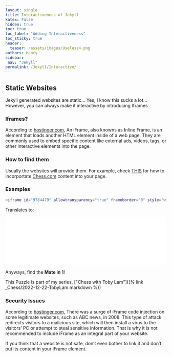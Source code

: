 ```yaml
---
layout: single
title: Interactiveness of Jekyll
katex: False
hidden: true
toc: true
toc_label: "Adding Interactiveness"
toc_sticky: true
header:
  teaser: /assets/images/Useless4.png
authors: Henry
sidebar:
 nav: "Jekyll"
permalink: /Jekyll/Interactive/ 
---
```

## Static Websites
Jekyll generated websites are static... Yes, I know this sucks a lot... However, you can always make it interactive by introducing Iframes

### Iframes?
According to [hostinger.com](https://www.hostinger.com/tutorials/what-is-iframe/), An iFrame, also knowns as Inline Frame, is an element that loads another HTML element inside of a web page. They are commonly used to embed specific content like external ads, videos, tags, or other interactive elements into the page.

### How to find them
Usually the websites will provide them. For example, check [THIS](https://www.chess.com/article/view/how-to-embed-share-chess-media) for how to incorportate [Chess.com](https://www.chess.com/home) content into your page.

### Examples
```bash
<iframe id="9784479" allowtransparency="true" frameborder="0" style="width:100%;border:none;" src="//www.chess.com/emboard?id=9784479"></iframe><script>window.addEventListener("message",e=>{e['data']&&"9784479"===e['data']['id']&&document.getElementById(`${e['data']['id']}`)&&(document.getElementById(`${e['data']['id']}`).style.height=`${e['data']['frameHeight']+30}px`)});</script>
```
Translates to:
<iframe id="9784479" allowtransparency="true" frameborder="0" style="width:100%;border:none;" src="//www.chess.com/emboard?id=9784479"></iframe><script>window.addEventListener("message",e=>{e['data']&&"9784479"===e['data']['id']&&document.getElementById(`${e['data']['id']}`)&&(document.getElementById(`${e['data']['id']}`).style.height=`${e['data']['frameHeight']+30}px`)});</script>

Anyways, find the **Mate in 1**!

This Puzzle is part of my series, ["Chess with Toby Lam"]({% link _Chess/2022-12-22-TobyLam.markdown %})

### Security Issues
According to [hostinger.com](https://www.hostinger.com/tutorials/what-is-iframe/),
There was a surge of iFrame code injection on some legitimate websites, such as ABC news, in 2008. This type of attack redirects visitors to a malicious site, which will then install a virus to the visitors’ PC or attempt to steal sensitive information. That is why it is not recommended to include iFrame as an integral part of your website.

If you think that a website is not safe, don’t even bother to link it and don’t put its content in your iFrame element.

